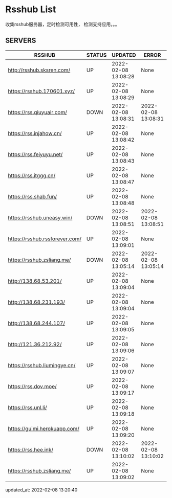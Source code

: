 # Rsshub List

收集rsshub服务器，定时检测可用性， 检测支持应用。。。


## SERVERS

|  RSSHUB   | STATUS  | UPDATED  | ERROR  | TWITTER |  
|  ----  | ----  | ----  | ----  | ---- |  
| http://rsshub.sksren.com/ | UP | 2022-02-08 13:08:28 | None |OK|  
| https://rsshub.170601.xyz/ | UP | 2022-02-08 13:08:29 | None ||  
| https://rss.qiuyuair.com/ | DOWN | 2022-02-08 13:08:31 | 2022-02-08 13:08:31 |  
| https://rss.injahow.cn/ | UP | 2022-02-08 13:08:42 | None ||  
| https://rss.feiyuyu.net/ | UP | 2022-02-08 13:08:43 | None ||  
| https://rss.itggg.cn/ | UP | 2022-02-08 13:08:47 | None ||  
| https://rss.shab.fun/ | UP | 2022-02-08 13:08:48 | None |OK|  
| https://rsshub.uneasy.win/ | DOWN | 2022-02-08 13:08:51 | 2022-02-08 13:08:51 |  
| https://rsshub.rssforever.com/ | UP | 2022-02-08 13:09:01 | None |OK|  
| https://rsshub.zsliang.me/   | DOWN | 2022-02-08 13:05:14 | 2022-02-08 13:05:14 |  
| http://138.68.53.201/ | UP | 2022-02-08 13:09:04 | None ||  
| http://138.68.231.193/ | UP | 2022-02-08 13:09:04 | None ||  
| http://138.68.244.107/ | UP | 2022-02-08 13:09:05 | None ||  
| http://121.36.212.92/ | UP | 2022-02-08 13:09:06 | None ||  
| https://rsshub.liumingye.cn/ | UP | 2022-02-08 13:09:07 | None ||  
| https://rss.dov.moe/ | UP | 2022-02-08 13:09:17 | None ||  
| https://rss.unl.li/ | UP | 2022-02-08 13:09:18 | None ||  
| https://guimi.herokuapp.com/ | UP | 2022-02-08 13:09:20 | None ||  
| https://rss.hee.ink/ | DOWN | 2022-02-08 13:10:02 | 2022-02-08 13:10:02 |  
| https://rsshub.zsliang.me/ | UP | 2022-02-08 13:09:02 | None |OK|  
  

updated_at: 2022-02-08 13:20:40  
